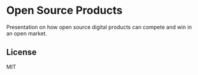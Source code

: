 # Open Source Products

Presentation on how open source digital products can compete and win in an open market.

## License

MIT
